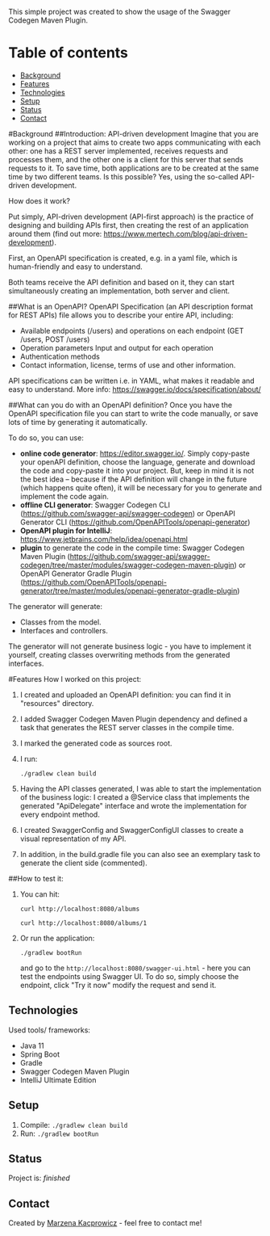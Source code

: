 This simple project was created to show the usage of the Swagger Codegen Maven Plugin.

# Table of contents
* [Background](#background)
* [Features](#features)
* [Technologies](#technologies)
* [Setup](#setup)
* [Status](#status)
* [Contact](#contact)

#Background
##Introduction: API-driven development
Imagine that you are working on a project that aims to create two apps communicating with each other: one has a REST server implemented, receives requests and processes them, and the other one is a client for this server that sends requests to it. 
To save time, both applications are to be created at the same time by two different teams. Is this possible? Yes, using the so-called API-driven development. 

How does it work? 

Put simply, API-driven development (API-first approach) is the practice of designing and building APIs first, then creating the rest of an application around them (find out more: https://www.mertech.com/blog/api-driven-development).

First, an OpenAPI specification is created, e.g. in a yaml file, which is human-friendly and easy to understand.

Both teams receive the API definition and based on it, they can start simultaneously creating an implementation, both server and client.

##What is an OpenAPI?
OpenAPI Specification (an API description format for REST APIs) file allows you to describe your entire API, including:

   * Available endpoints (/users) and operations on each endpoint (GET /users, POST /users)
   * Operation parameters Input and output for each operation
   * Authentication methods
   * Contact information, license, terms of use and other information.

API specifications can be written i.e. in YAML, what makes it readable and easy to understand. 
More info: https://swagger.io/docs/specification/about/

##What can you do with an OpenAPI definition?
Once you have the OpenAPI specification file you can start to write the code manually, or save lots of time by generating it automatically. 

To do so, you can use:
* __online code generator__: https://editor.swagger.io/. Simply copy-paste your openAPI definition, choose the language, generate and download the code and copy-paste it into your project. But, keep in mind it is not the best idea – because if the API definition will change in the future (which happens quite often), it will be necessary for you to generate and implement the code again. 
* __offline CLI generator__:  Swagger Codegen CLI (https://github.com/swagger-api/swagger-codegen) or OpenAPI Generator CLI (https://github.com/OpenAPITools/openapi-generator)
* __OpenAPI plugin for IntelliJ__: https://www.jetbrains.com/help/idea/openapi.html
* __plugin__ to generate the code in the compile time: Swagger Codegen Maven Plugin (https://github.com/swagger-api/swagger-codegen/tree/master/modules/swagger-codegen-maven-plugin) or OpenAPI Generator Gradle Plugin (https://github.com/OpenAPITools/openapi-generator/tree/master/modules/openapi-generator-gradle-plugin)

The generator will generate:
- Classes from the model.
- Interfaces and controllers.

The generator will not generate business logic - you have to implement it yourself, creating classes overwriting methods from the generated interfaces.

#Features
How I worked on this project:
1. I created and uploaded an OpenAPI definition: you can find it in "resources" directory.
2. I added Swagger Codegen Maven Plugin dependency and defined a task that generates the REST server classes in the compile time. 
3. I marked the generated code as sources root.
4. I run:

    `./gradlew clean build`

5. Having the API classes generated, I was able to start the implementation of the business logic:
I created a @Service class that implements the generated "ApiDelegate" interface and wrote the implementation for every endpoint method.
6. I created SwaggerConfig and SwaggerConfigUI classes to create a visual representation of my API. 
7. In addition, in the build.gradle file you can also see an exemplary task to generate the client side (commented).

##How to test it:
1. You can hit:

   `curl http://localhost:8080/albums`
   
   `curl http://localhost:8080/albums/1`
   
2. Or run the application:

    `./gradlew bootRun`
    
    and go to the `http://localhost:8080/swagger-ui.html` - here you can test the endpoints using Swagger UI. To do so, simply choose the endpoint, click "Try it now" modify the request and send it.

## Technologies
Used tools/ frameworks:

- Java 11
- Spring Boot
- Gradle
- Swagger Codegen Maven Plugin
- IntelliJ Ultimate Edition

## Setup
1. Compile: `./gradlew clean build`
2. Run: `./gradlew bootRun`

## Status
Project is: _finished_ 

## Contact
Created by [Marzena Kacprowicz](http://zrobtowinternecie.pl/) - feel free to contact me!
